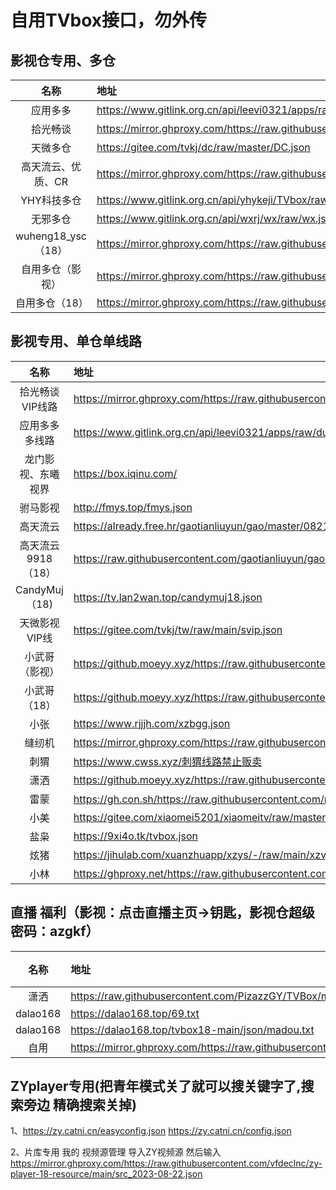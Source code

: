 # 自用TVbox接口，勿外传
## 影视仓专用、多仓
| 名称 | 地址 |
| :---: | :--- | 
| 应用多多 | https://www.gitlink.org.cn/api/leevi0321/apps/raw/room.json?ref=main | 
| 拾光畅谈 | https://mirror.ghproxy.com/https://raw.githubusercontent.com/xmbjm/svip/main/dc.json| 
| 天微多仓 | https://gitee.com/tvkj/dc/raw/master/DC.json|
| 高天流云、优质、CR | https://mirror.ghproxy.com/https://raw.githubusercontent.com/hd9211/Tvbox1/main/duocang.json |
| YHY科技多仓 | https://www.gitlink.org.cn/api/yhykeji/TVbox/raw/yhykeji.json?ref=master |
| 无邪多仓 | https://www.gitlink.org.cn/api/wxrj/wx/raw/wx.json?ref=master |
| wuheng18_ysc（18） | https://mirror.ghproxy.com/https://raw.githubusercontent.com/hd9211/Tvbox1/main/wuheng18_ysc.json |
| 自用多仓（影视） | https://mirror.ghproxy.com/https://raw.githubusercontent.com/8qNvKr/188/main/DCys.json |
| 自用多仓（18）  | https://mirror.ghproxy.com/https://raw.githubusercontent.com/8qNvKr/188/main/DC18.json |
## 影视专用、单仓单线路
| 名称 | 地址 |
| :---: | :--- | 
| 拾光畅谈 VIP线路 | https://mirror.ghproxy.com/https://raw.githubusercontent.com/xmbjm/svip/main/vip.json |
| 应用多多 多线路 | https://www.gitlink.org.cn/api/leevi0321/apps/raw/duo.json?ref=main |
| 龙门影视、东曦视界 | https://box.iqinu.com/ |
| 驸马影视 | http://fmys.top/fmys.json |
| 高天流云 | https://already.free.hr/gaotianliuyun/gao/master/0821.json |
| 高天流云9918（18） |  https://raw.githubusercontent.com/gaotianliuyun/gao/master/9918.json |
| CandyMuj（18) | https://tv.lan2wan.top/candymuj18.json |
| 天微影视VIP线 | https://gitee.com/tvkj/tw/raw/main/svip.json |
| 小武哥（影视）|https://github.moeyy.xyz/https://raw.githubusercontent.com/wwb521/live/main/movies.json|
| 小武哥（18）|https://github.moeyy.xyz/https://raw.githubusercontent.com/wwb521/live/main/video.json|
| 小张 | https://www.rjjjh.com/xzbgg.json |
| 缝纫机 | https://mirror.ghproxy.com/https://raw.githubusercontent.com/kunkka1986/my.img/main/frjbox.json |
| 刺猬 | https://www.cwss.xyz/刺猬线路禁止贩卖 |
| 潇洒 |https://github.moeyy.xyz/https://raw.githubusercontent.com/PizazzGY/TVBox/main/api.json|
| 雷蒙 |https://gh.con.sh/https://raw.githubusercontent.com/n3rddd/N3RD/master/JN/雷蒙影视.bmp|
| 小美 |https://gitee.com/xiaomei5201/xiaomeitv/raw/master/xiaomeitv.json|
| 盐枭 |https://9xi4o.tk/tvbox.json|
| 炫猪 |https://jihulab.com/xuanzhuapp/xzys/-/raw/main/xzvip.json|
| 小林 |https://ghproxy.net/https://raw.githubusercontent.com/xiaolinshao/linshao/main/1.json|

## 直播 福利（影视：点击直播主页→钥匙，影视仓超级密码：azgkf）
| 名称 | 地址 | 备注 | 
| :---: | :--- | :---: | 
| 潇洒 | https://raw.githubusercontent.com/PizazzGY/TVBox/main/live.txt |
|dalao168|https://dalao168.top/69.txt|
|dalao168 |https://dalao168.top/tvbox18-main/json/madou.txt |
|自用|https://mirror.ghproxy.com/https://raw.githubusercontent.com/8qNvKr/188/main/flzb.txt|

## ZYplayer专用(把青年模式关了就可以搜关键字了,搜索旁边 精确搜索关掉)
1、https://zy.catni.cn/easyconfig.json
https://zy.catni.cn/config.json

2、片库专用
我的 视频源管理 导入ZY视频源 然后输入
https://mirror.ghproxy.com/https://raw.githubusercontent.com/vfdeclnc/zy-player-18-resource/main/src_2023-08-22.json
